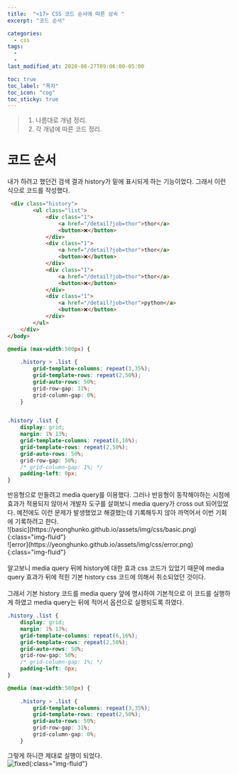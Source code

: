 ```yaml
---
title:  "<17> CSS 코드 순서에 따른 상속 "
excerpt: "코드 순서"

categories:
  - css
tags:
  - 
  - 
last_modified_at: 2020-08-27T09:06:00-05:00

toc: true
toc_label: "목차"
toc_icon: "cog"
toc_sticky: true
---
```


> 1. 나름대로 개념 정리.  
> 2. 각 개념에 따른 코드 정리.  


# 코드 순서

내가 하려고 했던건 검색 결과 history가 밑에 표시되게 하는 기능이었다. 그래서 이런식으로 코드를 작성했다.  


```html
 <div class="history">
        <ul class="list">
            <div class="1">
                <a href="/detail?job=thor">thor</a>
                <button>❌</button>
            </div>
            <div class="1">
                <a href="/detail?job=thor">thor</a>
                <button>❌</button>
            </div>
            <div class="1">
                <a href="/detail?job=thor">thor</a>
                <button>❌</button>
            </div>
            <div class="1">
                <a href="/detail?job=thor">python</a>
                <button>❌</button>
            </div>
        </ul>
    </div>
</body>
```

```css
@media (max-width:500px) {
   
	.history > .list {
		grid-template-columns: repeat(3,35%);
		grid-template-rows: repeat(2,50%);
		grid-auto-rows: 50%;
		grid-row-gap: 31%;
		grid-column-gap: 0%;
	}


.history .list {
    display: grid;
    margin: 1% 13%;
	grid-template-columns: repeat(6,16%);
    grid-template-rows: repeat(2,50%);
	grid-auto-rows: 50%;
	grid-row-gap: 50%;
	/* grid-column-gap: 1%; */
    padding-left: 0px;
}
```

<p>반응형으로 만들려고 media query를 이용했다. 그러나 반응형이 동작해야하는 시점에 효과가 적용되지 않아서 개발자 도구를 살펴보니 media query가 cross out 되어있었다. 예전에도 이런 문제가 발생했었고 해결했는데 기록해두지 않아 까먹어서 이번 기회에 기록하려고 한다. </br>
![basic](https://yeonghunko.github.io/assets/img/css/basic.png){:class="img-fluid"} </br> 
![error](https://yeonghunko.github.io/assets/img/css/error.png){:class="img-fluid"} </br>
</br>
알고보니 media query 뒤에 history에 대한 효과 css 코드가 있었기 때문에 media query 효과가 뒤에 적힌 기본 history css 코드에 의해서 취소되었던 것이다.</br>
</br>
그래서 기본 history 코드를 media query 앞에 명시하여 기본적으로 이 코드를 실행하게 하였고 media query는 뒤에 적어서 옵션으로 실행되도록 하였다.</br>
</p>

```css
.history .list {
    display: grid;
    margin: 1% 13%;
	grid-template-columns: repeat(6,16%);
    grid-template-rows: repeat(2,50%);
	grid-auto-rows: 50%;
	grid-row-gap: 50%;
	/* grid-column-gap: 1%; */
    padding-left: 0px;
}

@media (max-width:500px) {
   
	.history > .list {
		grid-template-columns: repeat(3,35%);
		grid-template-rows: repeat(2,50%);
		grid-auto-rows: 50%;
		grid-row-gap: 31%;
		grid-column-gap: 0%;
	}
```
그렇게 하니깐 제대로 실행이 되었다. \
![fixed](https://yeonghunko.github.io/assets/img/css/fixed.png){:class="img-fluid"}







